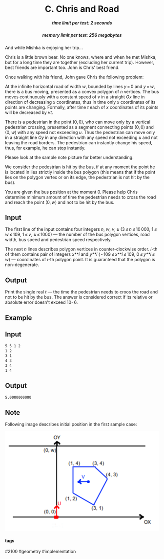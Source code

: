 <h1 style='text-align: center;'> C. Chris and Road</h1>

<h5 style='text-align: center;'>time limit per test: 2 seconds</h5>
<h5 style='text-align: center;'>memory limit per test: 256 megabytes</h5>

And while Mishka is enjoying her trip...

Chris is a little brown bear. No one knows, where and when he met Mishka, but for a long time they are together (excluding her current trip). However, best friends are important too. John is Chris' best friend.

Once walking with his friend, John gave Chris the following problem:

At the infinite horizontal road of width *w*, bounded by lines *y* = 0 and *y* = *w*, there is a bus moving, presented as a convex polygon of *n* vertices. The bus moves continuously with a constant speed of *v* in a straight *Ox* line in direction of decreasing *x* coordinates, thus in time only *x* coordinates of its points are changing. Formally, after time *t* each of *x* coordinates of its points will be decreased by *vt*.

There is a pedestrian in the point (0, 0), who can move only by a vertical pedestrian crossing, presented as a segment connecting points (0, 0) and (0, *w*) with any speed not exceeding *u*. Thus the pedestrian can move only in a straight line *Oy* in any direction with any speed not exceeding *u* and not leaving the road borders. The pedestrian can instantly change his speed, thus, for example, he can stop instantly.

Please look at the sample note picture for better understanding.

We consider the pedestrian is hit by the bus, if at any moment the point he is located in lies strictly inside the bus polygon (this means that if the point lies on the polygon vertex or on its edge, the pedestrian is not hit by the bus).

You are given the bus position at the moment 0. Please help Chris determine minimum amount of time the pedestrian needs to cross the road and reach the point (0, *w*) and not to be hit by the bus.

## Input

The first line of the input contains four integers *n*, *w*, *v*, *u* (3 ≤ *n* ≤ 10 000, 1 ≤ *w* ≤ 109, 1 ≤ *v*,  *u* ≤ 1000) — the number of the bus polygon vertices, road width, bus speed and pedestrian speed respectively.

The next *n* lines describes polygon vertices in counter-clockwise order. *i*-th of them contains pair of integers *x**i* and *y**i* ( - 109 ≤ *x**i* ≤ 109, 0 ≤ *y**i* ≤ *w*) — coordinates of *i*-th polygon point. It is guaranteed that the polygon is non-degenerate.

## Output

Print the single real *t* — the time the pedestrian needs to croos the road and not to be hit by the bus. The answer is considered correct if its relative or absolute error doesn't exceed 10- 6.

## Example

## Input


```
5 5 1 2  
1 2  
3 1  
4 3  
3 4  
1 4  

```
## Output


```
5.0000000000
```
## Note

Following image describes initial position in the first sample case:

![](images/6d0966ee3194a0c11a228fa83f19a00157de89f7.png)



#### tags 

#2100 #geometry #implementation 